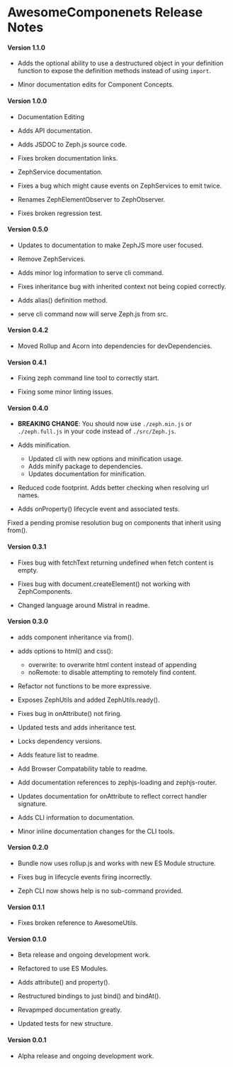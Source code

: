 # AwesomeComponenets Release Notes

#### **Version 1.1.0**

 - Adds the optional ability to use a destructured object in your definition function to expose the definition methods instead of using `import`.

 - Minor documentation edits for Component Concepts.

#### **Version 1.0.0**

 - Documentation Editing

 - Adds API documentation.

 - Adds JSDOC to Zeph.js source code.

 - Fixes broken documentation links.

 - ZephService documentation.

 - Fixes a bug which might cause events on ZephServices to emit twice.

 - Renames ZephElementObserver to ZephObserver.

 - Fixes broken regression test.

#### **Version 0.5.0**

 - Updates to documentation to make ZephJS more user focused.

 - Remove ZephServices.

 - Adds minor log information to serve cli command.

 - Fixes inheritance bug with inherited context not being copied correctly.

 - Adds alias() definition method.

 - serve cli command now will serve Zeph.js from src.

#### **Version 0.4.2**

 - Moved Rollup and Acorn into dependencies for devDependencies.

#### **Version 0.4.1**

 - Fixing zeph command line tool to correctly start.

 - Fixing some minor linting issues.

#### **Version 0.4.0**

 - **BREAKING CHANGE**: You should now use `./zeph.min.js` or `./zeph.full.js` in your code instead of `./src/Zeph.js`.

 - Adds minification.
   - Updated cli with new options and minification usage.
   - Adds minify package to dependencies.
   - Updates documentation for minification.

 - Reduced code footprint. Adds better checking when resolving url names.

 - Adds onProperty() lifecycle event and associated tests.

Fixed a pending promise resolution bug on components that inherit using from().

#### **Version 0.3.1**

 - Fixes bug with fetchText returning undefined when fetch content is empty.

 - Fixes bug with document.createElement() not working with ZephComponents.

 - Changed language around Mistral in readme.

#### **Version 0.3.0**

 - adds component inheritance via from().

 - adds options to html() and css():
   - overwrite: to overwrite html content instead of appending
   - noRemote: to disable attempting to remotely find content.

 - Refactor not functions to be more expressive.

 - Exposes ZephUtils and added ZephUtils.ready().

 - Fixes bug in onAttribute() not firing.

 - Updated tests and adds inheritance test.

 - Locks dependency versions.

 - Adds feature list to readme.

 - Add Browser Compatability table to readme.

 - Add documentation references to zephjs-loading and zephjs-router.

 - Updates documentation for onAttribute to reflect correct handler signature.

 - Adds CLI information to documentation.

 - Minor inline documentation changes for the CLI tools.

#### **Version 0.2.0**

 - Bundle now uses rollup.js and works with new ES Module structure.

 - Fixes bug in lifecycle events firing incorrectly.

 - Zeph CLI now shows help is no sub-command provided.

#### **Version 0.1.1**

 - Fixes broken reference to AwesomeUtils.

#### **Version 0.1.0**

 - Beta release and ongoing development work.

 - Refactored to use ES Modules.

 - Adds attribute() and property().

 - Restructured bindings to just bind() and bindAt().

 - Revapmped documentation greatly.

 - Updated tests for new structure.

#### **Version 0.0.1**

 - Alpha release and ongoing development work.
